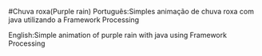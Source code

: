 #Chuva roxa(Purple rain) 
Português:Simples animação de chuva roxa com java utilizando  a Framework Processing

English:Simple animation of purple rain with java using Framework Processing
